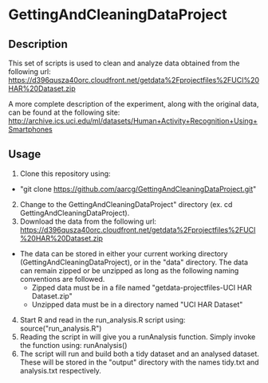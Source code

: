 # GettingAndCleaningDataProject

## Description
This set of scripts is used to clean and analyze data obtained from the following url: https://d396qusza40orc.cloudfront.net/getdata%2Fprojectfiles%2FUCI%20HAR%20Dataset.zip

A more complete description of the experiment, along with the original data, can be found at the following site: http://archive.ics.uci.edu/ml/datasets/Human+Activity+Recognition+Using+Smartphones

## Usage
1. Clone this repository using:
  - "git clone https://github.com/aarcg/GettingAndCleaningDataProject.git"
2. Change to the GettingAndCleaningDataProject" directory (ex. cd GettingAndCleaningDataProject).
3. Download the data from the following url: https://d396qusza40orc.cloudfront.net/getdata%2Fprojectfiles%2FUCI%20HAR%20Dataset.zip
  - The data can be stored in either your current working directory (GettingAndCleaningDataProject), or in the "data" directory. The data can remain zipped or be unzipped as long as the following naming conventions are followed.
    - Zipped data must be in a file named "getdata-projectfiles-UCI HAR Dataset.zip"
    - Unzipped data must be in a directory named "UCI HAR Dataset"
4. Start R and read in the run_analysis.R script using: source("run_analysis.R")
5. Reading the script in will give you a runAnalysis function. Simply invoke the function using: runAnalysis()
6. The script will run and build both a tidy dataset and an analysed dataset. These will be stored in the "output" directory with the names tidy.txt and analysis.txt respectively.
